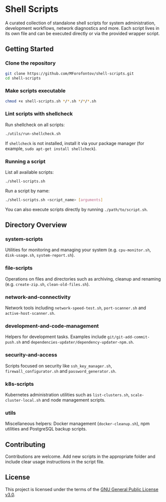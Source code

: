 # Shell Scripts

A curated collection of standalone shell scripts for system administration, development workflows, network diagnostics and more. Each script lives in its own file and can be executed directly or via the provided wrapper script.

## Getting Started

### Clone the repository
```bash
git clone https://github.com/MForofontov/shell-scripts.git
cd shell-scripts
```

### Make scripts executable
```bash
chmod +x shell-scripts.sh */*.sh */*/*.sh
```

### Lint scripts with shellcheck
Run shellcheck on all scripts:
```bash
./utils/run-shellcheck.sh
```
If `shellcheck` is not installed, install it via your package manager (for example, `sudo apt-get install shellcheck`).

### Running a script
List all available scripts:
```bash
./shell-scripts.sh
```
Run a script by name:
```bash
./shell-scripts.sh <script_name> [arguments]
```
You can also execute scripts directly by running `./path/to/script.sh`.

## Directory Overview

### system-scripts
Utilities for monitoring and managing your system (e.g. `cpu-monitor.sh`, `disk-usage.sh`, `system-report.sh`).

### file-scripts
Operations on files and directories such as archiving, cleanup and renaming (e.g. `create-zip.sh`, `clean-old-files.sh`).

### network-and-connectivity
Network tools including `network-speed-test.sh`, `port-scanner.sh` and `active-host-scanner.sh`.

### development-and-code-management
Helpers for development tasks. Examples include `git/git-add-commit-push.sh` and `dependencies-updater/dependency-updater-npm.sh`.

### security-and-access
Scripts focused on security like `ssh_key_manager.sh`, `firewall_configurator.sh` and `password_generator.sh`.

### k8s-scripts
Kubernetes administration utilities such as `list-clusters.sh`, `scale-cluster-local.sh` and node management scripts.

### utils
Miscellaneous helpers: Docker management (`docker-cleanup.sh`), npm utilities and PostgreSQL backup scripts.

## Contributing
Contributions are welcome. Add new scripts in the appropriate folder and include clear usage instructions in the script file.

## License
This project is licensed under the terms of the [GNU General Public License v3.0](LICENSE).
